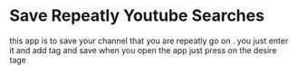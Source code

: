 # Save Repeatly Youtube Searches
this app is to save your channel that you are repeatly go on .
you just enter it and add tag and save
when you open the app just press on the desire tage
